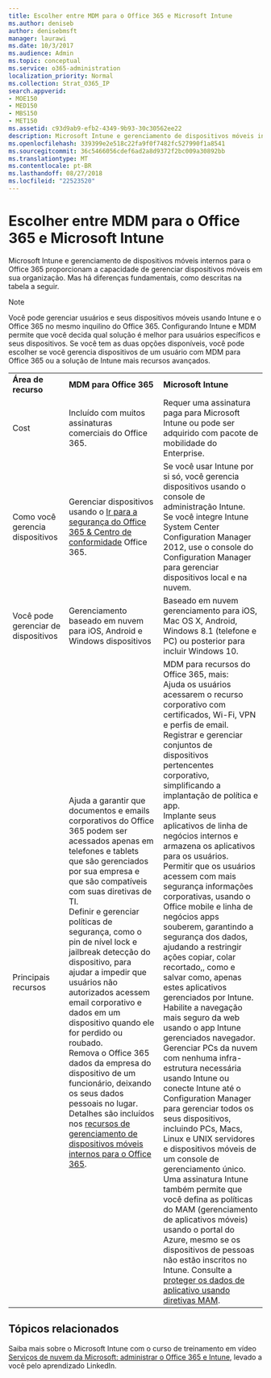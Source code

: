 ```yaml
---
title: Escolher entre MDM para o Office 365 e Microsoft Intune
ms.author: deniseb
author: denisebmsft
manager: laurawi
ms.date: 10/3/2017
ms.audience: Admin
ms.topic: conceptual
ms.service: o365-administration
localization_priority: Normal
ms.collection: Strat_O365_IP
search.appverid:
- MOE150
- MED150
- MBS150
- MET150
ms.assetid: c93d9ab9-efb2-4349-9b93-30c30562ee22
description: Microsoft Intune e gerenciamento de dispositivos móveis internos para o Office 365 proporcionam a capacidade de gerenciar dispositivos móveis em sua organização. Mas há diferenças fundamentais, como descritas neste tópico.
ms.openlocfilehash: 339399e2e518c22fa9f0f7482fc527990f1a8541
ms.sourcegitcommit: 36c5466056cdef6ad2a8d9372f2bc009a30892bb
ms.translationtype: MT
ms.contentlocale: pt-BR
ms.lasthandoff: 08/27/2018
ms.locfileid: "22523520"
---
```

# <a name="choose-between-mdm-for-office-365-and-microsoft-intune"></a>Escolher entre MDM para o Office 365 e Microsoft Intune

Microsoft Intune e gerenciamento de dispositivos móveis internos para o Office 365 proporcionam a capacidade de gerenciar dispositivos móveis em sua organização. Mas há diferenças fundamentais, como descritas na tabela a seguir.
  
> [!NOTE]
> Você pode gerenciar usuários e seus dispositivos móveis usando Intune e o Office 365 no mesmo inquilino do Office 365. Configurando Intune e MDM permite que você decida qual solução é melhor para usuários específicos e seus dispositivos. Se você tem as duas opções disponíveis, você pode escolher se você gerencia dispositivos de um usuário com MDM para Office 365 ou a solução de Intune mais recursos avançados. 
  
||||
|:-----|:-----|:-----|
|**Área de recurso** <br/> |**MDM para Office 365** <br/> |**Microsoft Intune** <br/> |
|Cost  <br/> |Incluído com muitos assinaturas comerciais do Office 365.  <br/> |Requer uma assinatura paga para Microsoft Intune ou pode ser adquirido com pacote de mobilidade do Enterprise.  <br/> |
|Como você gerencia dispositivos  <br/> |Gerenciar dispositivos usando o [Ir para a segurança do Office 365 &amp; Centro de conformidade](https://support.office.com/article/7e696a40-b86b-4a20-afcc-559218b7b1b8) Office 365.  <br/> |Se você usar Intune por si só, você gerencia dispositivos usando o console de administração Intune.  <br/> Se você integre Intune System Center Configuration Manager 2012, use o console do Configuration Manager para gerenciar dispositivos local e na nuvem.  <br/> |
|Você pode gerenciar de dispositivos  <br/> |Gerenciamento baseado em nuvem para iOS, Android e Windows dispositivos  <br/> |Baseado em nuvem gerenciamento para iOS, Mac OS X, Android, Windows 8.1 (telefone e PC) ou posterior para incluir Windows 10. <br/> |
|Principais recursos  <br/> |Ajuda a garantir que documentos e emails corporativos do Office 365 podem ser acessados apenas em telefones e tablets que são gerenciados por sua empresa e que são compatíveis com suas diretivas de TI.  <br/> Definir e gerenciar políticas de segurança, como o pin de nível lock e jailbreak detecção do dispositivo, para ajudar a impedir que usuários não autorizados acessem email corporativo e dados em um dispositivo quando ele for perdido ou roubado.  <br/> Remova o Office 365 dados da empresa do dispositivo de um funcionário, deixando os seus dados pessoais no lugar.  <br/> Detalhes são incluídos nos [recursos de gerenciamento de dispositivos móveis internos para o Office 365](https://support.office.com/article/a1da44e5-7475-4992-be91-9ccec25905b0).  <br/> |MDM para recursos do Office 365, mais:  <br/> Ajuda os usuários acessarem o recurso corporativo com certificados, Wi-Fi, VPN e perfis de email.  <br/> Registrar e gerenciar conjuntos de dispositivos pertencentes corporativo, simplificando a implantação de política e app.  <br/> Implante seus aplicativos de linha de negócios internos e armazena os aplicativos para os usuários.  <br/> Permitir que os usuários acessem com mais segurança informações corporativas, usando o Office mobile e linha de negócios apps souberem, garantindo a segurança dos dados, ajudando a restringir ações copiar, colar recortado,, como e salvar como, apenas estes aplicativos gerenciados por Intune.  <br/> Habilite a navegação mais seguro da web usando o app Intune gerenciados navegador.  <br/> Gerenciar PCs da nuvem com nenhuma infra-estrutura necessária usando Intune ou conecte Intune até o Configuration Manager para gerenciar todos os seus dispositivos, incluindo PCs, Macs, Linux e UNIX servidores e dispositivos móveis de um console de gerenciamento único.  <br/> Uma assinatura Intune também permite que você defina as políticas do MAM (gerenciamento de aplicativos móveis) usando o portal do Azure, mesmo se os dispositivos de pessoas não estão inscritos no Intune. Consulte a [proteger os dados de aplicativo usando diretivas MAM](https://go.microsoft.com/fwlink/?LinkId=825439).<br/> |


## <a name="related-topics"></a>Tópicos relacionados
   
Saiba mais sobre o Microsoft Intune com o curso de treinamento em vídeo [Serviços de nuvem da Microsoft: administrar o Office 365 e Intune](https://support.office.com/article/c1224e20-3d49-4f40-99ee-fd0991880376.aspx), levado a você pelo aprendizado LinkedIn.
  

